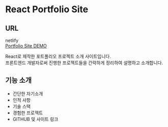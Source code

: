# React Portfolio Site

## URL

netlify<br/>
[Portfolio Site DEMO](https://phy-portfolio.netlify.app/)

React로 제작한 포트폴리오 프로젝트 소개 사이트입니다.<br/>
프론트엔드 개발자로써 진행한 프로젝트들을 간략하게 정리하여 설명하고 소개합니다.

## 기능 소개
- 간단한 자기소개
- 인적 사항
- 기술 스택
- 경험한 프로젝트
- GITHUB 및 사이트 링크